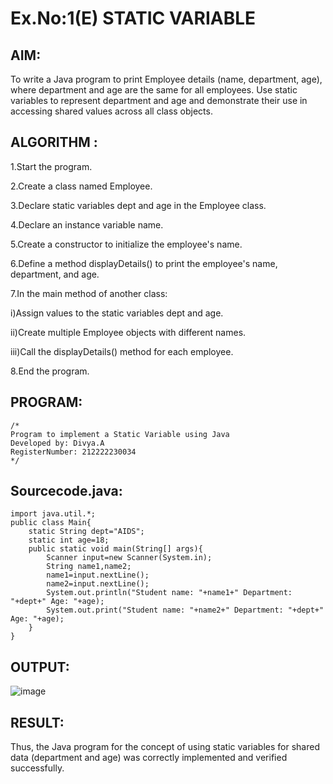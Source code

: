 # Ex.No:1(E)  STATIC VARIABLE

## AIM:
To write a Java program to print Employee details (name, department, age), where department and age are the same for all employees. Use static variables to represent department and age and demonstrate their use in accessing shared values across all class objects.

## ALGORITHM :
1.Start the program.

2.Create a class named Employee.

3.Declare static variables dept and age in the Employee class.

4.Declare an instance variable name.

5.Create a constructor to initialize the employee's name.

6.Define a method displayDetails() to print the employee's name, department, and age.

7.In the main method of another class:

i)Assign values to the static variables dept and age.

ii)Create multiple Employee objects with different names.

iii)Call the displayDetails() method for each employee.

8.End the program.

## PROGRAM:
 ```
/*
Program to implement a Static Variable using Java
Developed by: Divya.A
RegisterNumber: 212222230034 
*/
```

## Sourcecode.java:
```
import java.util.*;
public class Main{
    static String dept="AIDS";
    static int age=18; 
    public static void main(String[] args){
        Scanner input=new Scanner(System.in);
        String name1,name2;
        name1=input.nextLine();
        name2=input.nextLine();
        System.out.println("Student name: "+name1+" Department: "+dept+" Age: "+age);
        System.out.print("Student name: "+name2+" Department: "+dept+" Age: "+age);
    }
}
```

## OUTPUT:

![image](https://github.com/user-attachments/assets/f5b58b3c-f6c1-420b-bc83-406970b30a71)


## RESULT:
Thus, the Java program for the concept of using static variables for shared data (department and age) was correctly implemented and verified successfully.

